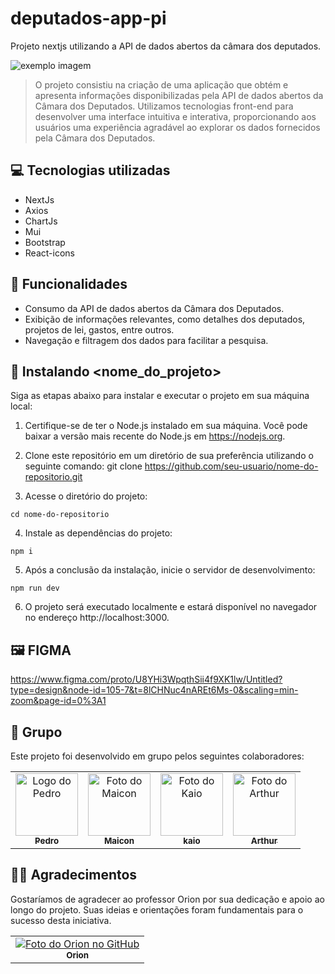 # deputados-app-pi
Projeto nextjs utilizando a API de dados abertos da câmara dos deputados. 

<img src="https://cdn.discordapp.com/attachments/780615034816036897/1126601063621992559/deputados-pi-7aqi.vercel.app__1.png" alt="exemplo imagem">

> O projeto consistiu na criação de uma aplicação que obtém e apresenta informações disponibilizadas pela API de dados abertos da Câmara dos Deputados. Utilizamos tecnologias front-end para desenvolver uma interface intuitiva e interativa, proporcionando aos usuários uma experiência agradável ao explorar os dados fornecidos pela Câmara dos Deputados.


## 💻 Tecnologias utilizadas

* NextJs
* Axios
* ChartJs
* Mui
* Bootstrap
* React-icons


## 🔧 Funcionalidades

- Consumo da API de dados abertos da Câmara dos Deputados.
- Exibição de informações relevantes, como detalhes dos deputados, projetos de lei, gastos, entre outros.
- Navegação e filtragem dos dados para facilitar a pesquisa.


## 🚀 Instalando <nome_do_projeto>

Siga as etapas abaixo para instalar e executar o projeto em sua máquina local:

1. Certifique-se de ter o Node.js instalado em sua máquina. Você pode baixar a versão mais recente do Node.js em https://nodejs.org.

2. Clone este repositório em um diretório de sua preferência utilizando o seguinte comando: git clone https://github.com/seu-usuario/nome-do-repositorio.git
  
3. Acesse o diretório do projeto:
```
cd nome-do-repositorio
```
4. Instale as dependências do projeto:
```
npm i
```
5. Após a conclusão da instalação, inicie o servidor de desenvolvimento:
```
npm run dev
```  
6. O projeto será executado localmente e estará disponível no navegador no endereço http://localhost:3000.

## 🖼️ FIGMA

https://www.figma.com/proto/U8YHi3WpqthSii4f9XK1lw/Untitled?type=design&node-id=105-7&t=8lCHNuc4nAREt6Ms-0&scaling=min-zoom&page-id=0%3A1

## 🤝 Grupo 

Este projeto foi desenvolvido em grupo pelos seguintes colaboradores:

<table>
  <tr>
    <td align="center">
      <a href="https://github.com/oqapzin">
        <img src="https://avatars.githubusercontent.com/u/60037529?v=4" width="100px;" alt="Logo do Pedro"/><br>
        <sub>
          <b>Pedro</b>
        </sub>
      </a>
    </td>
    <td align="center">
      <a href="https://github.com/Yproshot">
        <img src="https://avatars.githubusercontent.com/u/107229098?v=4" width="100px;" alt="Foto do Maicon"/><br>
        <sub>
          <b>Maicon</b>
        </sub>
      </a>
    </td>
    <td align="center">
      <a href="https://github.com/kaiosilva17">
        <img src="https://avatars.githubusercontent.com/u/129460757" width="100px;" alt="Foto do Kaio"/><br>
        <sub>
          <b>kaio</b>
        </sub>
      </a>
    </td>
    <td align="center">
      <a href="https://github.com/Arthur2477">
        <img src="https://avatars.githubusercontent.com/u/106024084?v=4" width="100px;" alt="Foto do Arthur"/><br>
        <sub>
          <b>Arthur</b>
        </sub>
      </a>
    </td>
  </tr>
</table>

## 🧑‍🏫 Agradecimentos

Gostaríamos de agradecer ao professor Orion por sua dedicação e apoio ao longo do projeto. Suas ideias e orientações foram fundamentais para o sucesso desta iniciativa.

<table>
  <tr>
    <td align="center">
      <a href="https://github.com/orionteles">
        <img src="https://avatars.githubusercontent.com/u/217235?v=4" alt="Foto do Orion no GitHub"/><br>
        <sub>
          <b>Orion</b>
        </sub>
      </a>
    </td>
  </tr>
</table>
